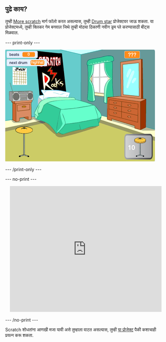 ## पुढे काय?

तुम्ही [More scratch](https://projects.raspberrypi.org/mr-IN/raspberrypi/more-scratch) मार्ग फॉलो करत असल्यास, तुम्ही [Drum star](https://projects.raspberrypi.org/mr-IN/projects/drum-star) प्रोजेक्टवर जाऊ शकता. या प्रोजेक्टमध्ये, तुम्ही क्लिकर गेम बनवाल जिथे तुम्ही मोठ्या ठिकाणी नवीन ड्रम प्ले करण्यासाठी बीट्स मिळवाल.

--- print-only ---

![पूर्ण झालेल्या drum star प्रोजेक्टचा Stage व्हीव.](images/drum-star.png)

--- /print-only ---

--- no-print ---

<div class="scratch-preview" style="margin-left: 15px;">
  <iframe allowtransparency="true" width="485" height="402" src="https://scratch.mit.edu/projects/embed/522323676/?autostart=false" frameborder="0"></iframe>
</div>

--- /no-print ---

Scratch शोधतांना आणखी मजा यावी असे तुम्हाला वाटत असल्यास, तुम्ही [या प्रोजेक्ट](https://projects.raspberrypi.org/mr-IN/projects?software%5B%5D=scratch&curriculum%5B%5D=%201) पैकी कशाचाही प्रयत्न करू शकता.
